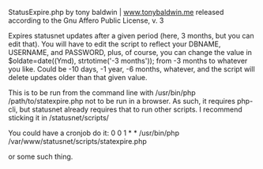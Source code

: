StatusExpire.php
by tony baldwin | www.tonybaldwin.me
released according to the Gnu Affero Public License, v. 3

Expires statusnet updates after a given period (here, 3 months, but you can edit that).
You will have to edit the script to reflect your DBNAME, USERNAME, and PASSWORD,
plus, of course, you can change the value in
$oldate=date((Ymd), strtotime('-3 months'));
from -3 months to whatever you like.
Could be -10 days, -1 year, -6 months, whatever,
and the script will delete updates older than that given value.

This is to be run from the command line with
/usr/bin/php /path/to/statexpire.php
not to be run in a browser.
As such, it requires php-cli, but statusnet already requires that to run other scripts.
I recommend sticking it in /statusnet/scripts/

You could have a cronjob do it:
0 0 1 * * /usr/bin/php /var/www/statusnet/scripts/statexpire.php

or some such thing.
